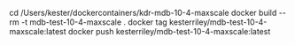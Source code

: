 
cd /Users/kester/dockercontainers/kdr-mdb-10-4-maxscale
docker build --rm -t mdb-test-10-4-maxscale .
docker tag <BUILDHASHID> kesterriley/mdb-test-10-4-maxscale:latest
docker push kesterriley/mdb-test-10-4-maxscale:latest
